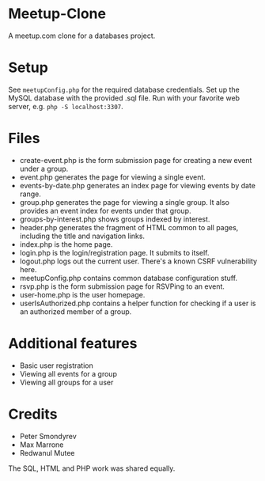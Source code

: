 # Meetup-Clone
A meetup.com clone for a databases project.

# Setup
See `meetupConfig.php` for the required database credentials.  Set up the MySQL database with the provided .sql file.  Run with your favorite web server, e.g. `php -S localhost:3307`.

# Files

  * create-event.php is the form submission page for creating a new event under a group.
  * event.php generates the page for viewing a single event.
  * events-by-date.php generates an index page for viewing events by date range.
  * group.php generates the page for viewing a single group.  It also provides an event index for events under that group.
  * groups-by-interest.php shows groups indexed by interest.
  * header.php generates the fragment of HTML common to all pages, including the title and navigation links.
  * index.php is the home page.
  * login.php is the login/registration page.  It submits to itself.
  * logout.php logs out the current user.  There's a known CSRF vulnerability here.
  * meetupConfig.php contains common database configuration stuff.
  * rsvp.php is the form submission page for RSVPing to an event.
  * user-home.php is the user homepage.
  * userIsAuthorized.php contains a helper function for checking if a user is an authorized member of a group.

# Additional features

  * Basic user registration
  * Viewing all events for a group
  * Viewing all groups for a user

# Credits

  * Peter Smondyrev
  * Max Marrone
  * Redwanul Mutee
 
 The SQL, HTML and PHP work was shared equally.
